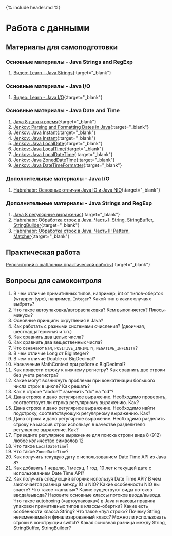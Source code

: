 {% include header.md %}

Работа с данными
====================

Материалы для самоподготовки
---------------------
### Основные материалы - Java Strings and RegExp
1. [Видео: Learn - Java Strings](https://learn.by/courses/course-v1:EPAM+JS_RD_BY+ext1/about){:target="_blank"}

### Основные материалы - Java I/O
1. [Видео: Learn - Java I/O](https://learn.by/courses/course-v1:EPAM+JIO+ext1/about){:target="_blank"}

### Основные материалы - Java Date and Time
1. [Java 8 дата и время](https://urvanov.ru/2016/06/16/java-8-%D0%B4%D0%B0%D1%82%D0%B0-%D0%B8-%D0%B2%D1%80%D0%B5%D0%BC%D1%8F/){:target="_blank"}
1. [Jenkov: Parsing and Formatting Dates in Java](http://tutorials.jenkov.com/java-date-time/parsing-formatting-dates.html){:target="_blank"}
1. [Jenkov: Java Instant](http://tutorials.jenkov.com/java-date-time/instant.html){:target="_blank"}
1. [Jenkov: Java Instant](http://tutorials.jenkov.com/java-date-time/duration.html){:target="_blank"}
1. [Jenkov: Java LocalDate](http://tutorials.jenkov.com/java-date-time/localdate.html){:target="_blank"}
1. [Jenkov: Java LocalTime](http://tutorials.jenkov.com/java-date-time/localtime.html){:target="_blank"}
1. [Jenkov: Java LocalDateTime](http://tutorials.jenkov.com/java-date-time/localdatetime.html){:target="_blank"}
1. [Jenkov: Java ZonedDateTime](http://tutorials.jenkov.com/java-date-time/zoneddatetime.html){:target="_blank"}
1. [Jenkov: Java DateTimeFormatter](http://tutorials.jenkov.com/java-date-time/datetimeformatter.html){:target="_blank"}

### Дополнительные материалы - Java I/O
1. [Habrahabr: Основные отличия Java IO и Java NIO](https://habr.com/ru/post/235585/){:target="_blank"}

### Дополнительные материалы - Java Strings and RegExp
1. [Java 8 регулярные выражения](https://urvanov.ru/2016/06/08/java-8-%D1%80%D0%B5%D0%B3%D1%83%D0%BB%D1%8F%D1%80%D0%BD%D1%8B%D0%B5-%D0%B2%D1%8B%D1%80%D0%B0%D0%B6%D0%B5%D0%BD%D0%B8%D1%8F/){:target="_blank"}
1. [Habrahabr: Обработка строк в Java. Часть I: String, StringBuffer, StringBuilder](https://habr.com/ru/post/260767/){:target="_blank"}
1. [Habrahabr: Обработка строк в Java. Часть II: Pattern, Matcher](https://habr.com/ru/post/260773/){:target="_blank"}

Практическая работа
---------------------
[Репозиторий с шаблоном практической работы](https://github.com/JAVA-ONLINE-EDUCATION-COURSE/java-data-handling-template){:target="_blank"}

Вопросы для самоконтроля
---------------------
1. В чем отличие примитивных типов, например, int от типов-оберток (wrapper-type), например, `Integer`? Какой тип в каких случаях выбрать?
1. Что такое автоупаковка/автораспаковка? Кем выполняется? Плюсы-минусы?
1. Основные принципы округления в Java?
1. Как работать с разными системами счисления? (двоичная, шестнадцатеричная и т.п.)
1. Как сравнить два целых числа?
1. Как сравнить два вещественных числа?
1. Что означают `NaN`, `POSITIVE_INFINITY`, `NEGATIVE_INFINITY`?
1. В чем отличие Long от BigInteger?
1. В чем отличие Double от BigDecimal?
1. Назначение MathContext при работе с BigDecimal?
1. Как привести строку к нижнему регистру? Как сравнить две строки без учета регистра?
1. Какие могут возникнуть проблемы при конкатенации большого числа строк в цикле? Как решать?
1. Как в строке “abdсef” заменить “dс” на “cd”?
1. Дана строка и дано регулярное выражение. Необходимо проверить, соответствует ли строка регулярному выражению. Как?
1. Дана строка и дано регулярное выражение. Необходимо найти подстроку, соответствующую регулярному выражению. Как?
1. Дана строка и дано регулярное выражение. Необходимо разделить строку на массив строк используя в качестве разделителя регулярное выражение. Как?
1. Приведите регулярное выражение для поиска строки вида 8 (912) любое количество символов 12
1. Что такое `LocalDateTime`?
1. Что такое `ZonedDateTime`?
1. Как получить текущую дату с использованием Date Time API из Java 8?
1. Как добавить 1 неделю, 1 месяц, 1 год, 10 лет к текущей дате с использованием Date Time API?
1. Как получить следующий вторник используя Date Time API?
В чём заключается разница между IO и NIO?
Какие особенности NIO вы знаете?
Что такое «каналы»?
Какие существуют виды потоков ввода/вывода?
Назовите основные классы потоков ввода/вывода.
Что такое autoboxing («автоупаковка») в Java и каковы правила упаковки примитивных типов в классы-обертки?
Какие есть особенности класса String?
Что такое «пул строк»?
Почему String неизменяемый и финализированный класс?
Можно ли использовать строки в конструкции switch?
Какая основная разница между String, StringBuffer, StringBuilder?